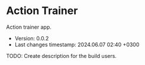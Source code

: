 <!--
@since 2024.02.10, 21:29
@changed 2024.02.10, 21:29
-->

# Action Trainer

Action trainer app.

- Version: 0.0.2
- Last changes timestamp: 2024.06.07 02:40 +0300

TODO: Create description for the build users.
